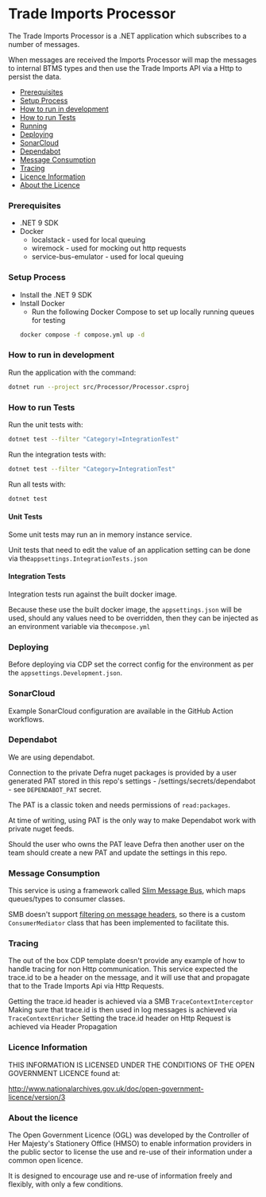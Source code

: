 # Trade Imports Processor

The Trade Imports Processor is a .NET application which subscribes to a number of messages.

When messages are received the Imports Processor will map the messages to internal BTMS types and then use the Trade Imports API via a Http to persist the data.

* [Prerequisites](#prerequisites)
* [Setup Process](#setup-process)
* [How to run in development](#how-to-run-in-development)
* [How to run Tests](#how-to-run-tests)
* [Running](#running)
* [Deploying](#deploying)
* [SonarCloud](#sonarCloud)
* [Dependabot](#dependabot)
* [Message Consumption](#message-consumption)
* [Tracing](#tracing)
* [Licence Information](#licence-information)
* [About the Licence](#about-the-licence)

### Prerequisites

- .NET 9 SDK
- Docker
  - localstack - used for local queuing
  - wiremock - used for mocking out http requests
  - service-bus-emulator - used for local queuing


### Setup Process

- Install the .NET 9 SDK
- Install Docker
  - Run the following Docker Compose to set up locally running queues for testing
  ```bash
  docker compose -f compose.yml up -d
  ```

### How to run in development

Run the application with the command:

```bash
dotnet run --project src/Processor/Processor.csproj
```

### How to run Tests

Run the unit tests with:

```bash
dotnet test --filter "Category!=IntegrationTest"
```
Run the integration tests with:
```bash
dotnet test --filter "Category=IntegrationTest"
```
Run all tests with:
```bash
dotnet test
```

#### Unit Tests
Some unit tests may run an in memory instance service.

Unit tests that need to edit the value of an application setting can be done via the`appsettings.IntegrationTests.json`

#### Integration Tests
Integration tests run against the built docker image.

Because these use the built docker image, the `appsettings.json` will be used, should any values need to be overridden, then they can be injected as an environment variable via the`compose.yml`

### Deploying

Before deploying via CDP set the correct config for the environment as per the `appsettings.Development.json`.

### SonarCloud

Example SonarCloud configuration are available in the GitHub Action workflows.

### Dependabot

We are using dependabot.

Connection to the private Defra nuget packages is provided by a user generated PAT stored in this repo's settings - /settings/secrets/dependabot - see `DEPENDABOT_PAT` secret.

The PAT is a classic token and needs permissions of `read:packages`.

At time of writing, using PAT is the only way to make Dependabot work with private nuget feeds.

Should the user who owns the PAT leave Defra then another user on the team should create a new PAT and update the settings in this repo.

### Message Consumption
This service is using a framework called [Slim Message Bus](https://github.com/zarusz/SlimMessageBus), which maps queues/types to consumer classes.

SMB doesn't support [filtering on message headers](https://github.com/zarusz/SlimMessageBus/issues/402), so there is a custom `ConsumerMediator` class that has been implemented to facilitate this.

### Tracing
The out of the box CDP template doesn't provide any example of how to handle tracing for non Http communication.
This service expected the trace.id to be a header on the message, and it will use that and propagate that to the Trade Imports Api via Http Requests.

Getting the trace.id header is achieved via a SMB `TraceContextInterceptor`
Making sure that trace.id is then used in log messages is achieved via `TraceContextEnricher`
Setting the trace.id header on Http Request is achieved via Header Propagation


### Licence Information

THIS INFORMATION IS LICENSED UNDER THE CONDITIONS OF THE OPEN GOVERNMENT LICENCE found at:

<http://www.nationalarchives.gov.uk/doc/open-government-licence/version/3>

### About the licence

The Open Government Licence (OGL) was developed by the Controller of Her Majesty's Stationery Office (HMSO) to enable information providers in the public sector to license the use and re-use of their information under a common open licence.

It is designed to encourage use and re-use of information freely and flexibly, with only a few conditions.


